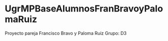 # UgrMPBaseAlumnosFranBravoyPalomaRuiz
Proyecto pareja Francisco Bravo y Paloma Ruiz        Grupo: D3 
